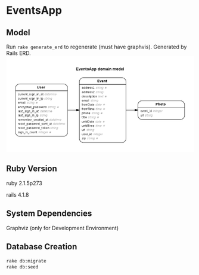 EventsApp
=========

Model
-----
Run `rake generate_erd` to regenerate (must have graphvis). Generated by Rails ERD.
![](/erd.png)

Ruby Version
------------
ruby 2.1.5p273

rails 4.1.8

System Dependencies
-------------------
Graphviz (only for Development Environment)

Database Creation
-----------------
```
rake db:migrate
rake db:seed
```